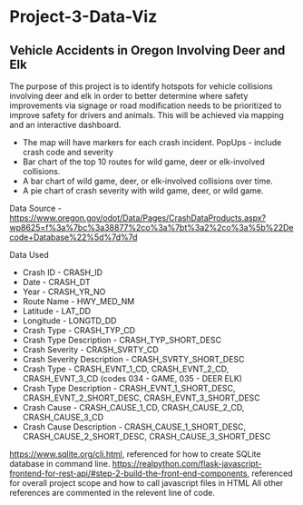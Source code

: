 # Project-3-Data-Viz

## Vehicle Accidents in Oregon Involving Deer and Elk

The purpose of this project is to identify hotspots for vehicle collisions involving deer and elk in order to better determine where safety improvements via signage or road modification needs to be prioritized to improve safety for drivers and animals. This will be achieved via mapping and an interactive dashboard. 

-  The map will have markers for each crash incident. PopUps - include crash code and severity
-  Bar chart of the top 10 routes for wild game, deer or elk-involved collisions.
-  A bar chart of wild game, deer, or elk-involved collisions over time.
-  A pie chart of crash severity with wild game, deer, or wild game.

Data Source - https://www.oregon.gov/odot/Data/Pages/CrashDataProducts.aspx?wp8625=f%3a%7bc%3a38877%2co%3a%7bt%3a2%2co%3a%5b%22Decode+Database%22%5d%7d%7d

Data Used

- Crash ID - CRASH_ID
- Date - CRASH_DT
- Year - CRASH_YR_NO
- Route Name - HWY_MED_NM
- Latitude - LAT_DD
- Longitude - LONGTD_DD
- Crash Type - CRASH_TYP_CD
- Crash Type Description - CRASH_TYP_SHORT_DESC
- Crash Severity - CRASH_SVRTY_CD
- Crash Severity Description - CRASH_SVRTY_SHORT_DESC
- Crash Type - CRASH_EVNT_1_CD, CRASH_EVNT_2_CD, CRASH_EVNT_3_CD (codes 034 - GAME, 035 - DEER ELK)
- Crash Type Description - CRASH_EVNT_1_SHORT_DESC, CRASH_EVNT_2_SHORT_DESC, CRASH_EVNT_3_SHORT_DESC
- Crash Cause - CRASH_CAUSE_1_CD, CRASH_CAUSE_2_CD, CRASH_CAUSE_3_CD
- Crash Cause Description - CRASH_CAUSE_1_SHORT_DESC, CRASH_CAUSE_2_SHORT_DESC, CRASH_CAUSE_3_SHORT_DESC

https://www.sqlite.org/cli.html, referenced for how to create SQLite database in command line.
https://realpython.com/flask-javascript-frontend-for-rest-api/#step-2-build-the-front-end-components, referenced for overall project scope and how to call javascript files in HTML
All other references are commented in the relevent line of code.
